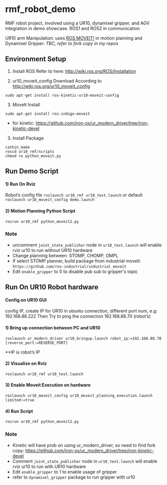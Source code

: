 # rmf_robot_demo
RMF robot project, involved using a UR10, dynamixel gripper, and AGV integration in demo showcase.
ROS1 and ROS2 in communication

UR10 arm Manipulation: uses [ROS MOVEIT!](https://moveit.ros.org) in motion planning
and Dynamixel Gripper: *TBC, refer to fork copy in my repos*


## Environment Setup
1) Install ROS
   Refer to here: http://wiki.ros.org/ROS/Installation

2) ur10_moveit_config Download
According to http://wiki.ros.org/ur10_moveit_config
```
sudo apt-get install ros-kinetic-ur10-moveit-config
````

3) MoveIt Install 
```
sudo apt-get install ros-indigo-moveit
````
* for kinetic:
	https://github.com/iron-ox/ur_modern_driver/tree/iron-kinetic-devel

3) Install Package
```
catkin_make
roscd ur10_rmf/scripts
chmod +x python_moveit.py
````

## Run Demo Script

#### 1) Run On Rviz
Robot’s config file
`roslaunch ur10_rmf ur10_test.launch` or default `roslaunch ur10_moveit_config demo.launch`

#### 2) Motion Planning Python Script
```
rosrun ur10_rmf python_moveit2.py
````

### Note
- uncomment `joint_state_publisher` node in `ur10_test.launch` will enable rviz ur10 to run without UR10 hardware 
- Change planning between: STOMP, CHOMP, OMPL
- If select STOMP planner, build package from industrial moveit: `https://github.com/ros-industrial/industrial_moveit`
- Edit `enable_gripper` to 0 to disable pub sub to gripper's topic

## Run On UR10 Robot hardware
#### Config on UR10 GUI
config IP, create IP for UR10 in ubuntu connection, different port num, e.g: 192.168.88.222
Then Try to ping the connection 192.168.88.70 (robot’s)

#### 1) Bring up connection between PC and UR10
```
roslaunch ur_modern_driver ur10_bringup.launch robot_ip:=192.168.88.70 [reverse_port:=REVERSE_PORT]
````
**IP is robot’s IP

#### 2) Visualize on Rviz
```
roslaunch ur10_rmf ur10_test.launch
````

#### 3) Enable Moveit Execution on hardware
```
roslaunch ur10_moveit_config ur10_moveit_planning_execution.launch limited:=true
````

#### 4) Run Script
```
rosrun ur10_rmf python_moveit2.py
````
### Note
- Kinetic will have prob on using ur_modern_driver, so need to find fork copy:
	https://github.com/iron-ox/ur_modern_driver/tree/iron-kinetic-devel
- Comment `joint_state_publisher` node in `ur10_test.launch` will enable rviz ur10 to run with UR10 hardware 
- Edit `enable_gripper` to 1 to enable usage of gripper
- refer to `dynamixel_gripper` package to run gripper with ur10
